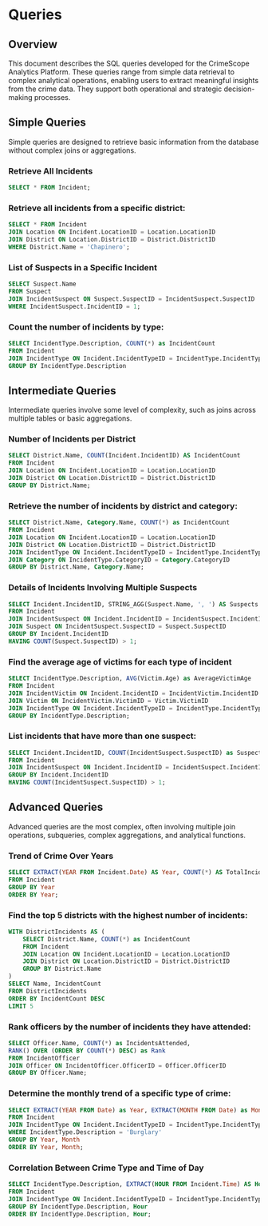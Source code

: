 # Queries

## Overview
This document describes the SQL queries developed for the CrimeScope Analytics Platform. These queries range from simple data retrieval to complex analytical operations, enabling users to extract meaningful insights from the crime data. They support both operational and strategic decision-making processes.

## Simple Queries
Simple queries are designed to retrieve basic information from the database without complex joins or aggregations.

### Retrieve All Incidents
```sql
SELECT * FROM Incident;
```
### Retrieve all incidents from a specific district:
```sql
SELECT * FROM Incident
JOIN Location ON Incident.LocationID = Location.LocationID
JOIN District ON Location.DistrictID = District.DistrictID
WHERE District.Name = 'Chapinero';
```

### List of Suspects in a Specific Incident
```sql
SELECT Suspect.Name
FROM Suspect
JOIN IncidentSuspect ON Suspect.SuspectID = IncidentSuspect.SuspectID
WHERE IncidentSuspect.IncidentID = 1;
```
### Count the number of incidents by type:
```sql
SELECT IncidentType.Description, COUNT(*) as IncidentCount
FROM Incident
JOIN IncidentType ON Incident.IncidentTypeID = IncidentType.IncidentTypeID
GROUP BY IncidentType.Description
```

##  Intermediate Queries
Intermediate queries involve some level of complexity, such as joins across multiple tables or basic aggregations.

### Number of Incidents per District
```sql
SELECT District.Name, COUNT(Incident.IncidentID) AS IncidentCount
FROM Incident
JOIN Location ON Incident.LocationID = Location.LocationID
JOIN District ON Location.DistrictID = District.DistrictID
GROUP BY District.Name;
```
### Retrieve the number of incidents by district and category:
```sql
SELECT District.Name, Category.Name, COUNT(*) as IncidentCount
FROM Incident
JOIN Location ON Incident.LocationID = Location.LocationID
JOIN District ON Location.DistrictID = District.DistrictID
JOIN IncidentType ON Incident.IncidentTypeID = IncidentType.IncidentTypeID
JOIN Category ON IncidentType.CategoryID = Category.CategoryID
GROUP BY District.Name, Category.Name;
```

### Details of Incidents Involving Multiple Suspects
```sql
SELECT Incident.IncidentID, STRING_AGG(Suspect.Name, ', ') AS Suspects
FROM Incident
JOIN IncidentSuspect ON Incident.IncidentID = IncidentSuspect.IncidentID
JOIN Suspect ON IncidentSuspect.SuspectID = Suspect.SuspectID
GROUP BY Incident.IncidentID
HAVING COUNT(Suspect.SuspectID) > 1;
```
### Find the average age of victims for each type of incident
```sql
SELECT IncidentType.Description, AVG(Victim.Age) as AverageVictimAge
FROM Incident
JOIN IncidentVictim ON Incident.IncidentID = IncidentVictim.IncidentID
JOIN Victim ON IncidentVictim.VictimID = Victim.VictimID
JOIN IncidentType ON Incident.IncidentTypeID = IncidentType.IncidentTypeID
GROUP BY IncidentType.Description;
```
### List incidents that have more than one suspect:
```sql
SELECT Incident.IncidentID, COUNT(IncidentSuspect.SuspectID) as SuspectCount
FROM Incident
JOIN IncidentSuspect ON Incident.IncidentID = IncidentSuspect.IncidentID
GROUP BY Incident.IncidentID
HAVING COUNT(IncidentSuspect.SuspectID) > 1;
```
 
##  Advanced Queries

Advanced queries are the most complex, often involving multiple join operations, subqueries, complex aggregations, and analytical functions.

### Trend of Crime Over Years
```sql
SELECT EXTRACT(YEAR FROM Incident.Date) AS Year, COUNT(*) AS TotalIncidents
FROM Incident
GROUP BY Year
ORDER BY Year;
```
### Find the top 5 districts with the highest number of incidents:
```sql
WITH DistrictIncidents AS (
    SELECT District.Name, COUNT(*) as IncidentCount
    FROM Incident
    JOIN Location ON Incident.LocationID = Location.LocationID
    JOIN District ON Location.DistrictID = District.DistrictID
    GROUP BY District.Name
)
SELECT Name, IncidentCount
FROM DistrictIncidents
ORDER BY IncidentCount DESC
LIMIT 5
```
### Rank officers by the number of incidents they have attended:
```sql
SELECT Officer.Name, COUNT(*) as IncidentsAttended,
RANK() OVER (ORDER BY COUNT(*) DESC) as Rank
FROM IncidentOfficer
JOIN Officer ON IncidentOfficer.OfficerID = Officer.OfficerID
GROUP BY Officer.Name;
```
### Determine the monthly trend of a specific type of crime:
```sql
SELECT EXTRACT(YEAR FROM Date) as Year, EXTRACT(MONTH FROM Date) as Month, COUNT(*) as IncidentCount
FROM Incident
JOIN IncidentType ON Incident.IncidentTypeID = IncidentType.IncidentTypeID
WHERE IncidentType.Description = 'Burglary'
GROUP BY Year, Month
ORDER BY Year, Month;
```

### Correlation Between Crime Type and Time of Day
```sql
SELECT IncidentType.Description, EXTRACT(HOUR FROM Incident.Time) AS Hour, COUNT(*) AS IncidentCount
FROM Incident
JOIN IncidentType ON Incident.IncidentTypeID = IncidentType.IncidentTypeID
GROUP BY IncidentType.Description, Hour
ORDER BY IncidentType.Description, Hour;
```
